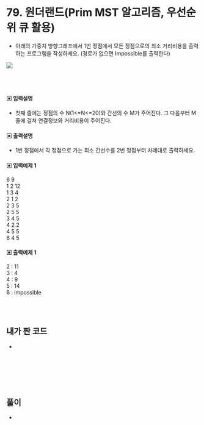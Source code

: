 # 79. 원더랜드(Prim MST 알고리즘, 우선순위 큐 활용)

* 아래의 가중치 방향그래프에서 1번 정점에서 모든 정점으로의 최소 거리비용을 출력하는 프로그램을 작성하세요. (경로가 없으면 Impossible를 출력한다)



![](https://github.com/MinsoftK/c-Algorithm_Q/blob/master/img/80.png?raw=true)




<br/>
<br/>

#### ▣ 입력설명

* 첫째 줄에는 정점의 수 N(1<=N<=20)와 간선의 수 M가 주어진다. 그 다음부터 M줄에 걸쳐 연결정보와 거리비용이 주어진다.



#### ▣ 출력설명

* 1번 정점에서 각 정점으로 가는 최소 간선수를 2번 정점부터 차례대로 출력하세요.




#### ▣ 입력예제 1
6 9  
1 2 12  
1 3 4  
2 1 2  
2 3 5  
2 5 5  
3 4 5  
4 2 2  
4 5 5  
6 4 5  





#### ▣ 출력예제 1
2 : 11  
3 : 4  
4 : 9  
5 : 14  
6 : impossible


<br/>
<br/>


## 내가 짠 코드
* 

<br/>

```c++


```


<br><br> 

## 풀이
*  

<br/>

```c++

```
